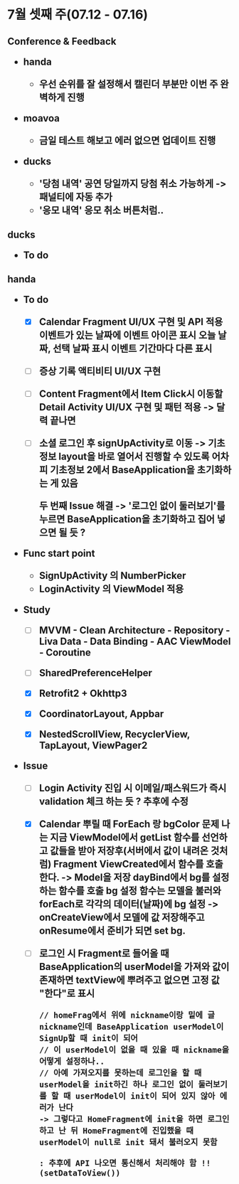 <h1>7월 셋째 주(07.12 - 07.16)



<h2>Conference & Feedback

- handa
  - 우선 순위를 잘 설정해서 캘린더 부분만 이번 주 완벽하게 진행

- moavoa
  - 금일 테스트 해보고 에러 없으면 업데이트 진행

- ducks
  - '당첨 내역' 공연 당일까지 당첨 취소 가능하게 -> 패널티에 자동 추가
  - '응모 내역' 응모 취소 버튼처럼..





<h2>ducks

- To do





<h2>handa

- To do

  - [x] Calendar Fragment UI/UX 구현 및 API 적용
    이벤트가 있는 날짜에 이벤트 아이콘 표시
    오늘 날짜, 선택 날짜 표시
    이벤트 기간마다 다른 표시

  - [ ] 증상 기록 액티비티 UI/UX 구현

  - [ ] Content Fragment에서 Item Click시 이동할 Detail Activity UI/UX 구현 및 패턴 적용
    -> 달력 끝나면

  - [ ] 소셜 로그인 후 signUpActivity로 이동 -> 기초정보 layout을 바로 열어서 진행할 수 있도록
    어차피 기초정보 2에서 BaseApplication을 초기화하는 게 있음

    두 번째 Issue 해결 -> '로그인 없이 둘러보기'를 누르면 BaseApplication을 초기화하고 집어 넣으면 될 듯 ?





- Func start point
  - SignUpActivity 의 NumberPicker
  - LoginActivity 의 ViewModel 적용





- Study
  - [ ] MVVM - Clean Architecture - Repository - Liva Data - Data Binding - AAC ViewModel -
    Coroutine
  - [ ] SharedPreferenceHelper
  - [x] Retrofit2 + Okhttp3
  - [x] CoordinatorLayout, Appbar
  - [x] NestedScrollView, RecyclerView, TapLayout, ViewPager2





- Issue

  - [ ] Login Activity 진입 시 이메일/패스워드가 즉시 validation 체크 하는 듯 ?
    추후에 수정

  - [x] Calendar 뿌릴 때 ForEach 랑 bgColor 문제
    나는 지금 ViewModel에서 getList 함수를 선언하고 값들을 받아 저장후(서버에서 값이 내려온 것처럼) Fragment ViewCreated에서 함수를 호출한다. -> Model을 저장
    dayBind에서 bg를 설정하는 함수를 호출
    bg 설정 함수는 모델을 불러와 forEach로 각각의 데이터(날짜)에 bg 설정
    -> onCreateView에서 모델에 값 저장해주고 onResume에서 준비가 되면 set bg.

  - [ ] 로그인 시 Fragment로 들어올 때 BaseApplication의 userModel을 가져와 값이 존재하면 textView에 뿌려주고 없으면 고정 값 "한다"로 표시

    ```
    // homeFrag에서 위에 nickname이랑 밑에 글 nickname인데 BaseApplication userModel이 SignUp할 때 init이 되어
    // 이 userModel이 없을 때 있을 때 nickname을 어떻게 설정하나..
    // 아예 가져오지를 못하는데 로그인을 할 때 userModel을 init하긴 하나 로그인 없이 둘러보기를 할 때 userModel이 init이 되어 있지 않아 에러가 난다
    -> 그렇다고 HomeFragment에 init을 하면 로그인하고 난 뒤 HomeFragment에 진입했을 때 userModel이 null로 init 돼서 불러오지 못함
    
    : 추후에 API 나오면 통신해서 처리해야 함 !!(setDataToView())
    ```
